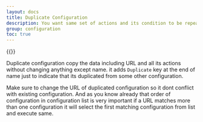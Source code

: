 ```yaml
---
layout: docs
title: Duplicate Configuration
description: You want same set of actions and its condition to be repeated for different URL its now simple just by selecting duplicate configuration it will copy existing configuration add into configuration list just like that.
group: configuration
toc: true
---
```


{{<img configuration-duplicate.png>}}

Duplicate configuration copy the data including URL and all its actions without changing anything except name. it adds `Duplicate` key at the end of name just to indicate that its duplicated from some other configuration.

Make sure to change the URL of duplicated configuration so it dont conflict with existing configuration. And as you know already that order of configuration in configuration list is very important if a URL matches more than one configuration it will select the first matching configuration from list and execute same. 